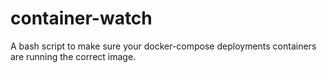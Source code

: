 # container-watch
A bash script to make sure your docker-compose deployments containers are running the correct image.
